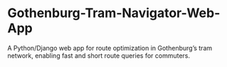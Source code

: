 # Gothenburg-Tram-Navigator-Web-App
A Python/Django web app for route optimization in Gothenburg’s tram network, enabling fast and short route queries for commuters.
